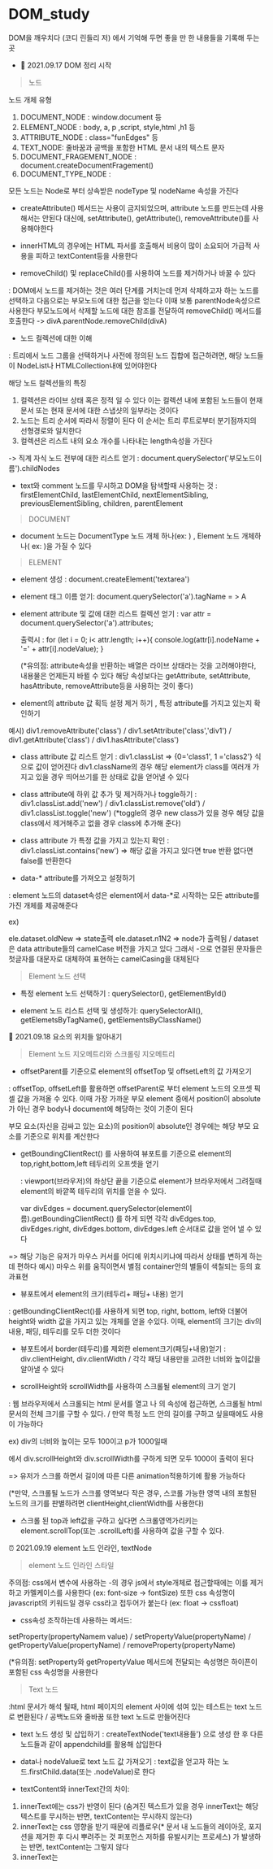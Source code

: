# DOM_study

DOM을 깨우치다 (코디 린들리 저) 에서 기억해 두면 좋을 만 한 내용들을 기록해 두는 곳 

- 🎉 2021.09.17 DOM 정리 시작 

> 노드

노드 개체 유형 

1) DOCUMENT_NODE : window.document 등
2) ELEMENT_NODE : body, a, p ,script, style,html ,h1 등 
3) ATTRIBUTE_NODE : class="funEdges" 등 
4) TEXT_NODE: 줄바꿈과 공백을 포함한 HTML 문서 내의 텍스트 문자
5) DOCUMENT_FRAGEMENT_NODE : document.createDocumentFragement()
6) DOCUMENT_TYPE_NODE : <!DOCTYPE html> 

모든 노드는 Node로 부터 상속받은 nodeType 및 nodeName 속성을 가진다 

- createAttribute() 메서드는 사용이 금지되었으며, attribute 노드를 만드는데 사용해서는 안된다 대신에, setAttribute(), getAttribute(), removeAttribute()를 사용해야한다 

- innerHTML의 경우에는 HTML 파서를 호출해서 비용이 많이 소요되어 가급적 사용을 피하고 textContent등을 사용한다 

- removeChild() 및 replaceChild()를 사용하여 노드를 제거하거나 바꿀 수 있다 

: DOM에서 노드를 제거하는 것은 여러 단계를 거치는데 먼저 삭제하고자 하는 노드를 선택하고 다음으로는 부모노드에 대한 접근을 얻는다 이때 보통 parentNode속성으르 사용한다 부모노드에서 삭제할 노드에 대한 참조를 전달하여 removeChild() 메서드를 호출한다 -> divA.parentNode.removeChild(divA)

- 노드 컬렉션에 대한 이해 

: 트리에서 노드 그룹을 선택하거나 사전에 정의된 노드 집합에 접근하려면, 해당 노드들이 NodeList나 HTMLCollection내에 있어야한다 

해당 노드 컬렉션들의 특징 
1) 컬렉션은 라이브 상태 혹은 정적 일 수 있다 이는 컬렉션 내에 포함된 노드들이 현재문서 또는 현재 문서에 대한 스냅샷의 일부라는 것이다 
2) 노드는 트리 순서에 따라서 정렬이 된다 이 순서는 트리 루트로부터 분기점까지의 선형경로와 일치한다
3) 컬렉션은 리스트 내의 요소 개수를 나타내는 length속성을 가진다

-> 직계 자식 노드 전부에 대한 리스트 얻기  : document.querySelector('부모노드이름').childNodes 

- text와 comment 노드를 무시하고 DOM을 탐색할때 사용하는 것 
: firstElementChild, lastElementChild, nextElementSibling, previousElementSibling, children, parentElement 

> DOCUMENT

- document 노드는 DocumentType 노드 개체 하나(ex: <!DOCTYPE html>) , Element 노드 개체하나( ex: <html lang="en">)을 가질 수 있다 
  
> ELEMENT
  
- element 생성 : document.createElement('textarea')
  
- element 태그 이름 얻기: document.querySelector('a').tagName = > A 
  
- element attribute 및 값에 대한 리스트 컬렉션 얻기 : var attr =  document.querySelector('a').attributes; 
  
  출력시 : for (let i = 0; i< attr.length; i++){ console.log(attr[i].nodeName + '=' + attr[i].nodeValue); }
                                       
  (*유의점: attribute속성을 반환하는 배열은 라이브 상태라는 것을 고려해야한다, 내용물은 언제든지 바뀔 수 있다 해당 속성보다는 getAttribute, setAttribute, hasAttribute, removeAttribute등을 사용하는 것이 좋다)

- element의 attribute 값 획득 설정 제거 하기 , 특정 attribute를 가지고 있는지 확인하기
                                       
예시) div1.removeAttribute('class') / div1.setAttribute('class','div1') / div1.getAttribute('class') / div1.hasAttribute('class') 
                                       
- class attribute 값 리스트 얻기 : div1.classList => {0='class1',  1 ='class2'} 식으로 값이 얻어진다 div1.className의 경우 해당 element가 class를 여러개 가지고 있을 경우  띄어쓰기를 한 상태로 값을 얻어낼 수 있다 
  
- class attribute에 하위 값 추가 및 제거하거나  toggle하기 : div1.classList.add('new') / div1.classList.remove('old') / div1.classList.toggle('new') (*toggle의 경우 new class가 있을 경우 해당 값을 class에서 제거해주고 없을 경우 class에 추가해 준다) 
  
- class attribute 가 특정 값을 가지고 있는지 확인 : div1.classList.contains('new') => 해당 값을 가지고 있다면 true 반환 없다면 false를 반환한다 
  
- data-* attribute를 가져오고 설정하기
  
: element 노드의 dataset속성은 element에서 data-*로 시작하는 모든 attribute를 가진 개체를 제공해준다 

  ex) <div data-old-new="state" data-n1-n2="node"></div>
  
  ele.dataset.oldNew => state출력  ele.dataset.n1N2 => node가 출력됨  / dataset은 data attribute들의 camelCase 버전을 가지고 있다 그래서 -으로 연결된 문자들은 첫글자를 대문자로 대체하여 표현하는 camelCasing을 대체된다 
 
  
> Element 노드 선택 
  
- 특정 element 노드 선택하기 : querySelector(), getElementById() 
  
- element 노드 리스트 선택 및 생성하기: querySelectorAll(), getElemetsByTagName(), getElementsByClassName() 
  
🎨 2021.09.18 요소의 위치들 알아내기
  
> Element 노드 지오메트리와 스크롤링 지오메트리 
  
- offsetParent를 기준으로 element의 offsetTop 및 offsetLeft의 값 가져오기
  
: offsetTop, offsetLeft를 활용하면 offsetParent로 부터 element 노드의 오프셋 픽셀 값을 가져올 수 있다. 이때 가장 가까운 부모 element 중에서 position이 absolute가 아닌 경우 body나 document에 해당하는 것이 기준이 된다 
  
부모 요소(자신을 감싸고 있는 요소)의 position이 absolute인 경우에는 해당 부모 요소를 기준으로 위치를 계산한다 
  
- getBoundingClientRect() 를 사용하여 뷰포트를 기준으로 element의 top,right,bottom,left 테두리의 오프셋을 얻기
  
  : viewport(브라우저)의 좌상단 끝을 기준으로 element가 브라우저에서 그려질때 element의 바깥쪽 테두리의 위치를 얻을 수 있다. 
  
  var divEdges = document.querySelector(element이름).getBoundingClientRect() 를 하게 되면 각각 divEdges.top, divEdges.right, divEdges.bottom, divEdges.left 순서대로 값을 얻어 낼 수 있다  
  
=> 해당 기능은 유저가 마우스 커서를 어디에 위치시키냐에 따라서 상태를 변하게 하는데 편하다 예시) 마우스 위를 움직이면서 별점 container안의 별들이 색칠되는 등의 효과표현
  
- 뷰포트에서 element의 크기(테두리+ 패딩+ 내용) 얻기
  
: getBoundingClientRect()를 사용하게 되면 top, right, bottom, left와 더불어 height와 width 값을 가지고 있는 개체를 얻을 수있다. 이때, element의 크기는 div의 내용, 패딩, 테두리를 모두 더한 것이다 
  
- 뷰포트에서 border(테두리)를 제외한 element크기(패딩+내용)얻기 : div.clientHeight, div.clientWidth / 각각 패딩 내용만을 고려한 너비와 높이값을 알아낼 수 있다 
  
- scrollHeight와 scrollWidth를 사용하여 스크롤될 element의 크기 얻기 
  
: 웹 브라우저에서 스크롤되는 html 문서를 열고 <html>나 <body>의 속성에 접근하면, 스크롤될 html문서의 전체 크기를 구할 수 있다. / 만약 특정 노드 안의 길이를 구하고 싶을때에도 사용이 가능하다 
  
  ex) div의 너비와 높이는 모두 100이고 p가 1000일때 <div><p></p></div> 에서 div.scrollHeight와 div.scrollWidth를 구하게 되면 모두 1000이 출력이 된다 
  
 => 유저가 스크롤 하면서 길이에 따른 다른 animation적용하기에 활용 가능하다 
  
  (*만약, 스크롤될 노드가 스크롤 영역보다 작은 경우, 스코롤 가능한 영역 내의 포함된 노드의 크기를 판별하려면 clientHeight,clientWidth를 사용한다)
  
- 스크롤 된 top과 left값을 구하고 싶다면 스크롤영역가리키는element.scrollTop(또는 .scrollLeft)를 사용하여 값을 구할 수 있다.
  
⏰ 2021.09.19  element 노드 인라인, textNode
  
> element 노드 인라인 스타일 
  
주의점: css에서 변수에 사용하는 -의 경우 js에서 style개체로 접근할때에는 이를 제거 하고 카멜케이스를 사용한다 (ex: font-size -> fontSize) 또한 css 속성명이 javascript의 키워드일 경우 css라고 접두어가 붙는다 (ex: float -> cssfloat) 

- css속성 조작하는데 사용하는 메서드: 
  
 setProperty(propertyNamem value) / setPropertyValue(propertyName) / getPropertyValue(propertyName) / removeProperty(propertyName) 
  
 (*유의점: setProperty와 getPropertyValue 메서드에 전달되는 속성명은 하이픈이 포함된 css 속성명을 사용한다 

 > Text 노드 
  
 :html 문서가 해석 될때, html 페이지의 element 사이에 섞여 있는 테스트는 text 노드로 변환된다  / 공백노드와 줄바꿈 또한 text 노드로 만들어진다 
  
 - text 노드 생성 및 삽입하기 : createTextNode('text내용들') 으로 생성 한 후 다른 노드들과 같이 appendchild를 활용해 삽입한다 
  
 - data나 nodeValue로 text 노드 값 가져오기 : text값을 얻고자 하는 노드.firstChild.data(또는 .nodeValue)로 한다 
  
 - textContent와 innerText간의 차이: 
  
1) innerText에는 css가 반영이 된다 (숨겨진 텍스트가 있을 경우 innerText는 해당 텍스트를 무시하는 반면, textContent는 무시하지 않는다) 
2) innerText는 css 영향을 받기 때문에 리플로우(* 문서 내 노드들의 레이아웃, 포지션을 제거한 후 다시 뿌려주는 것 퍼포먼스 저하를 유발시키는 프로세스) 가 발생하는 반면, textContent는 그렇지 않다
3) innerText는 <script>와 <style> element내에 포함된 text 노드를 무시한다 
4) innerText는 텍스트를 정규화해서 반환한다 (*마크업만 제거하여 그대로 반환하는 것)
5) innerText는 비표준으로 브라우저에 국한되지만, textContent는 DOM사양으로 구현되고 있다 
  
  
🎃 2021.09.21 documentfragment 노드, css 규칙
   
> DocumentFragment 노드 
  
: DocumentFragment노드를 생성해서 사용하게 되면 라이브 DOM 트리 외부에 경량화 된 문서 DOM을 만들 수 있다 즉, DocumentFragment는 메모리상에서만 존재하는 빈 문서 템플릿이다 
  
 - DocumentFragment 생성하기 : let 변수노드 = document.createDocumentFragment() 로 생성 
  
 Fragment 사용하여 새롭게 생성한 노드 요소들을 구조에 삽입하는 것에는 다음과 같은 장점들이 있다 
  
 1) DocumentFragment는 어떤 종류의 노드(<body> <html>은 제외)도 가질 수 있는 반면 , element는 그렇지 ㅇ낳다 
 2) DocumentFragment는 DOM에 추가하더라도 DocumentFragment 자체는 추가되지 않으며, 노드의 내용만이 추가된다 
 3) DocumentFragment를 DOM에 추가할 때, DocumentFragment는 추가되는 위치로 이전되며, 생성한 메모리상의 위치에 더 이상 존재하지 않는다 / 노드를 포함하기 위해 일시적으로 사용된 후 라이브 DOM으로 이동되는 element노드는 그렇지 않다 
  
 예시 : 
  let ul = document.querySelector(ul)
  
  let docFrag = document.createDocumentFragment();
  
  ["blue","green","red"].forEach(function(e){
    let li = document.createElement('li'); 
    li.textContent = e;
    docFrag.appendChild(li);
  });
 
  ul.appendChild(docFrag);
  
  body안에는 "<ul><li>blue</li><li>green</li><li>red</li></ul>" 이 최종적으로 들어가게 된다 
  
